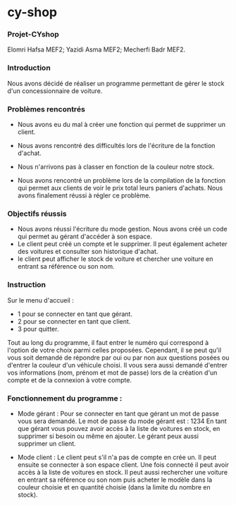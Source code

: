 # cy-shop
### Projet-CYshop

Elomri Hafsa MEF2;
Yazidi Asma MEF2;
Mecherfi Badr MEF2.

### Introduction

Nous avons décidé de réaliser un programme permettant de gérer le stock d'un concessionnaire de voiture.

### Problèmes rencontrés

- Nous avons eu du mal à créer une fonction qui permet de supprimer un client.

- Nous avons rencontré des difficultés lors de l'écriture de la fonction d'achat.

- Nous n'arrivons pas à classer en fonction de la couleur notre stock.

- Nous avons rencontré un problème lors de la compilation de la fonction qui permet aux clients de voir le prix total leurs paniers d'achats. Nous avons finalement réussi à régler ce problème.

### Objectifs réussis

- Nous avons réussi l'écriture du mode gestion. Nous avons créé un code qui permet au gérant d'accéder à son espace.
- Le client peut créé un compte et le supprimer. Il peut également acheter des voitures et consulter son historique d'achat.
- le client peut afficher le stock de voiture et chercher une voiture en entrant sa référence ou son nom.  


### Instruction
Sur le menu d'accueil :
- 1 pour se connecter en tant que gérant. 
- 2 pour se connecter en tant que client.
- 3 pour quitter.

Tout au long du programme, il faut entrer le numéro qui correspond à l'option de votre choix parmi celles proposées.
Cependant, il se peut qu'il vous soit demandé de répondre par oui ou par non aux questions posées ou d'entrer la couleur d'un véhicule choisi. 
Il vous sera aussi demandé d'entrer vos informations (nom, prénom et mot de passe) lors de la création d'un compte et de la connexion à votre compte.


### Fonctionnement du programme :

- Mode gérant :
Pour se connecter en tant que gérant un mot de passe vous sera demandé. Le mot de passe du mode gérant est : 1234
En tant que gérant vous pouvez avoir accès à la liste de voitures en stock, en supprimer si besoin ou même en ajouter.
Le gérant peux aussi supprimer un client.



- Mode client :
Le client peut s'il n'a pas de compte en crée un. Il peut ensuite se connecter à son espace client.
Une fois connecté il peut avoir accès à la liste de voitures en stock. Il peut aussi rechercher une voiture en entrant sa référence ou son nom puis acheter le modèle dans la couleur choisie et en quantité choisie (dans la limite du nombre en stock).



 
